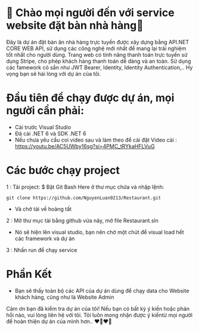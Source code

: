 # 💖 Chào mọi người đến với service website đặt bàn nhà hàng💖
Đây là dự án đặt bàn ăn nhà hàng trực tuyến được xây dựng bằng API.NET CORE WEB API, sử dụng các công nghệ mới nhất để mang lại trải nghiệm tốt nhất cho người dùng. Trang web có tính năng thanh toán trực tuyến sử dụng Stripe, cho phép khách hàng thanh toán dễ dàng và an toàn. Sử dụng các famework có sẳn như JWT Bearer, Identity, Identity Authentication,.. Hy vọng bạn sẽ hài lòng với dự án của tôi.

# Đầu tiên để chạy được dự án, mọi người cần phải:
- Cài trước Visual Studio
- Đã cài .NET 6 và SDK .NET 6
- Nếu chưa yêu cầu coi video sau và làm theo để cài đặt
Video cài : https://youtu.be/AC5UWby16sg?si=4PMC_tRYkaHFLVuG


# Các bước chạy project
1 : Tải project:
$ Bật Git Bash Here ở thư mục chứa và nhập lệnh:

```
git clone https://github.com/NguyenLuan0213/Restaurant.git
```
- Và chờ tải về hoàng tất

2 : Mở thư mục tải bằng github vừa nãy, mở file Restaurant.sln
- Nó sẽ hiện lên visual studio, bạn nên chờ một chút để visual load hết các framework và dự án

3 : Nhấn run để chạy service

# Phần Kết

- Bạn sẽ thấy toàn bộ các API của dự án dùng để chạy data cho Website khách hàng, cũng như là Website Admin

Cảm ơn bạn đã kiểm tra dự án của tôi! Nếu bạn có bất kỳ ý kiến ​​​​hoặc phản hồi nào, vui lòng liên hệ với tôi. Tôi luôn mong nhận được ý kiến ​​từ mọi người để hoàn thiện dự án của mình hơn.. ❤️‍🔥❤️‍🔥




